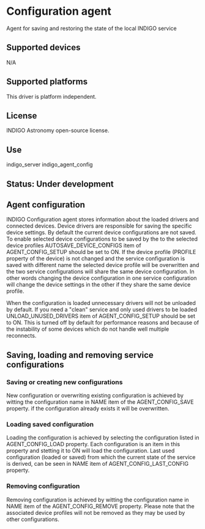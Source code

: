 # Configuration agent

Agent for saving and restoring the state of the local INDIGO service

## Supported devices

N/A

## Supported platforms

This driver is platform independent.

## License

INDIGO Astronomy open-source license.

## Use

indigo_server indigo_agent_config

## Status: Under development

## Agent configuration

INDIGO Configuration agent stores information about the loaded drivers and connected devices. Device drivers are responsible for saving the specific device settings.
By default the current device configurations are not saved. To enable selected device configurations to be saved by the to the selected device profiles AUTOSAVE_DEVICE_CONFIGS item of AGENT_CONFIG_SETUP should be set to ON. If the device profile (PROFILE property of the device) is not changed and the service configuration is saved with different name the selected device profile will be overwritten and the two service configurations will share the same device configuration. In other words changing the device configuration in one service configuration will change the device settings in the other if they share the same device profile.

When the configuration is loaded unnecessary drivers will not be unloaded by default. If you need a "clean" service and only used drivers to be loaded UNLOAD_UNUSED_DRIVERS item of AGENT_CONFIG_SETUP should be set to ON. This is turned off by default for performance reasons and because of the instability of some devices which do not handle well multiple reconnects.

## Saving, loading and removing service configurations

### Saving or creating new configurations
New configuration or overwriting existing configuration is achieved by witting the configuration name in NAME item of the AGENT_CONFIG_SAVE property. if the configuration already exists it will be overwritten.

### Loading saved configuration
Loading the configuration is achieved by selecting the configuration listed in AGENT_CONFIG_LOAD property. Each configuration is an item in this property and stetting it to ON will load the configuration. Last used configuration (loaded or saved) from which the current state of the service is derived, can be seen in NAME item of AGENT_CONFIG_LAST_CONFIG property.

### Removing configuration
Removing configuration is achieved by witting the configuration name in NAME item of the AGENT_CONFIG_REMOVE property. Please note that the associated device profiles will not be removed as they may be used by other configurations.
